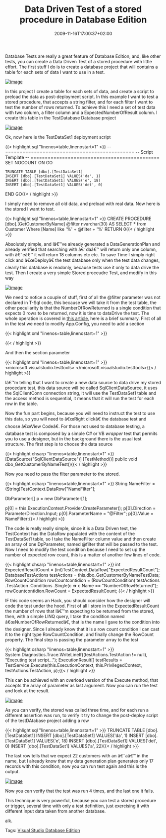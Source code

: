 ﻿---
title: "Data Driven Test of a stored procedure in Database Edition"
description: ""
date: 2009-11-16T17:00:37+02:00
draft: false
tags: [Visual Studio Database Edition]
categories: [Visual Studio]
---
Database Tests are really a great feature of Database Edition, and, like other tests, you can create a Data Driven Test of a stored procedure with little effort. The first stuff I do is to create a database project that will contains a table for each sets of data I want to use in a test.

[![image](http://www.codewrecks.com/blog/wp-content/uploads/2009/11/image_thumb14.png "image")](http://www.codewrecks.com/blog/wp-content/uploads/2009/11/image14.png)

In this project I create a table for each sets of data, and create a script to preload the data as post-deployment script. In this example I want to test a stored procedure, that accepts a string filter, and for each filter I want to test the number of rows returned. To achieve this I need a set of test data with two column, a filter column and a ExpectedNumberOfResult column. I create this table in the TestDatabase Database project

[![image](http://www.codewrecks.com/blog/wp-content/uploads/2009/11/image_thumb15.png "image")](http://www.codewrecks.com/blog/wp-content/uploads/2009/11/image15.png)

Ok, now here is the TestDataSet1 deployment script

{{< highlight sql "linenos=table,linenostart=1" >}}
-- =============================================
-- Script Template
-- =============================================
SET NOCOUNT ON
GO

    TRUNCATE TABLE [dbo].[TestDataSet1]
    INSERT [dbo].[TestDataSet1] VALUES('da', 1)
    INSERT [dbo].[TestDataSet1] VALUES('e', 18)
    INSERT [dbo].[TestDataSet1] VALUES('det', 0)

END
GO{{< / highlight >}}

<!-- Code inserted with Steve Dunn's Windows Live Writer Code Formatter Plugin.  http://dunnhq.com -->

I simply need to remove all old data, and preload with real data. Now here is the stored I want to test.

{{< highlight sql "linenos=table,linenostart=1" >}}
CREATE PROCEDURE [dbo].[GetCustomerByName]
    @filter    nvarchar(30)
AS
    SELECT * from
    Customer
    Where [Name] like '%' + @filter + '%'
RETURN 0{{< / highlight >}}

<!-- Code inserted with Steve Dunn's Windows Live Writer Code Formatter Plugin.  http://dunnhq.com -->

Absolutely simple, and Iâ€™ve already generated a DataGenerationPlan and already verified that searching with â€˜daâ€™ will return only one column, with â€˜eâ€™ it will return 18 columns etc etc. To save Time I simply right click and â€œDeployâ€ the test database only when the test data changes, clearly this database is readonly, because tests use it only to data drive the test. Then I create a very simple Stored proceudre Test, and modify in this way

[![image](http://www.codewrecks.com/blog/wp-content/uploads/2009/11/image_thumb16.png "image")](http://www.codewrecks.com/blog/wp-content/uploads/2009/11/image16.png)

We need to notice a couple of stuff, first of all the @filter parameter was not declared in T-Sql code, this because we will take it from the test table, the other peculiarity is that the NumberOfRowReturned is a single condition that expects 0 rows to be returned, now it is time to dataDrive the test. The whole operation is covered in [this article](http://msdn.microsoft.com/en-us/ms243192.aspx), here is a brief summary. First of all in the test we need to modify App.Config, you need to add a section

{{< highlight xml "linenos=table,linenostart=1" >}}
<section 
name="microsoft.visualstudio.testtools" 
type="Microsoft.VisualStudio.TestTools.UnitTesting.TestConfigurationSection, Microsoft.VisualStudio.QualityTools.UnitTestFramework, Version=9.0.0.0, Culture=neutral, PublicKeyToken=b03f5f7f11d50a3a"/>
{{< / highlight >}}

<!-- Code inserted with Steve Dunn's Windows Live Writer Code Formatter Plugin.  http://dunnhq.com -->

And then the section parameter

{{< highlight xml "linenos=table,linenostart=1" >}}
  <microsoft.visualstudio.testtools>
    <dataSources>
      <add name="SqlClientDataSource" 
              connectionString="SqlClientConn" 
            dataTableName="TestDataSet1" 
            dataAccessMethod="Sequential"/>
    </dataSources>
  </microsoft.visualstudio.testtools>{{< / highlight >}}

<!-- Code inserted with Steve Dunn's Windows Live Writer Code Formatter Plugin.  http://dunnhq.com -->

Iâ€™m telling that I want to create a new data source to data drive my stored procedure test, this data source will be called SqlClientDataSource, it uses the SqlClientConn connection string, it will use the TestDataSet1 table and the access method is sequential, it means that it will run the test for each row in the table.

Now the fun part begins, because you will need to instruct the test to use this data, so you will need to â€œRight clickâ€ the database test and choose â€œView Codeâ€. For those not used to database testing, a database test is composed by a simple C# or VB *wrapper* test that permits you to use a designer, but in the background there is the usual test structure. The first step is to choose the data source

{{< highlight chsarp "linenos=table,linenostart=1" >}}
[DataSource("SqlClientDataSource")]
[TestMethod()]
public void dbo_GetCustomerByNameTest(){{< / highlight >}}

<!-- Code inserted with Steve Dunn's Windows Live Writer Code Formatter Plugin.  http://dunnhq.com -->

Now you need to pass the filter parameter to the stored.

{{< highlight csharp "linenos=table,linenostart=1" >}}
String NameFilter = (String)TestContext.DataRow["NameFilter"];

DbParameter[] p = new DbParameter[1];

p[0] = this.ExecutionContext.Provider.CreateParameter();
p[0].Direction = ParameterDirection.Input;
p[0].ParameterName = "@Filter";
p[0].Value = NameFilter;{{< / highlight >}}

<!-- Code inserted with Steve Dunn's Windows Live Writer Code Formatter Plugin.  http://dunnhq.com -->

The code is really really simple, since it is a Data Driven test, the TestContext has the DataRow populated with the content of the TestDataSet1 table, so I take the NameFilter column value and then create an array of one DpParameter, named @filter that will be passed to the test. Now I need to modify the test condition because I need to set up the number of expected row count, this is a matter of another few lines of code.

{{< highlight chsarp "linenos=table,linenostart=1" >}}
int ExpectedResultCount = (int)TestContext.DataRow["ExpectedResultCount"];
DatabaseTestActions testActions = this.dbo_GetCustomerByNameTestData;
RowCountCondition rowCountcontidion =
    (RowCountCondition) testActions
                           .TestAction
                           .Conditions
                           .Single(c => c.Name == "NumberOfRowReturned");
rowCountcontidion.RowCount = ExpectedResultCount;
{{< / highlight >}}

<!-- Code inserted with Steve Dunn's Windows Live Writer Code Formatter Plugin.  http://dunnhq.com -->

IF this code seems an Hack, you should consider how the designer will code the test under the hood. First of all I store in the ExpectedResultCount the number of rows that Iâ€™m expecting to be returned from the stored, then, with a simple LINQ query, I take the condition named â€œNumberOfRowReturnedâ€, that is the name I gave to the condition into the designer. Since I already know that it is a row count condition I can cast it to the right type RowCountCondition, and finally change the RowCount property. The final step is passing the parameter array to the test

{{< highlight csharp "linenos=table,linenostart=1" >}}
System.Diagnostics.Trace.WriteLineIf((testActions.TestAction != null), "Executing test script...");
ExecutionResult[] testResults = TestService.Execute(this.ExecutionContext, this.PrivilegedContext, testActions.TestAction, p);{{< / highlight >}}

<!-- Code inserted with Steve Dunn's Windows Live Writer Code Formatter Plugin.  http://dunnhq.com -->

This can be achieved with an overload version of the Execute method, that accepts the array of parameter as last argument. Now you can run the test and look at the result.

[![image](http://www.codewrecks.com/blog/wp-content/uploads/2009/11/image_thumb17.png "image")](http://www.codewrecks.com/blog/wp-content/uploads/2009/11/image17.png)

As you can verify, the stored was called three time, and for each run a different assertion was run, to verify it try to change the post-deploy script of the testDAtabase project adding a row

{{< highlight sql "linenos=table,linenostart=1" >}}
TRUNCATE TABLE [dbo].[TestDataSet1]
INSERT [dbo].[TestDataSet1] VALUES('da', 1)
INSERT [dbo].[TestDataSet1] VALUES('e', 18)
INSERT [dbo].[TestDataSet1] VALUES('det', 0)
INSERT [dbo].[TestDataSet1] VALUES('a', 22){{< / highlight >}}

<!-- Code inserted with Steve Dunn's Windows Live Writer Code Formatter Plugin.  http://dunnhq.com -->

The last row tells that we expect 22 customers with an â€˜aâ€™ in the name, but I already know that my data generation plan generates only 17 records with this condition, now you can run test again and this is the output.

[![image](http://www.codewrecks.com/blog/wp-content/uploads/2009/11/image_thumb18.png "image")](http://www.codewrecks.com/blog/wp-content/uploads/2009/11/image18.png)

Now you can verify that the test was run 4 times, and the last one it fails.

This technique is very powerful, because you can test a stored procedure or trigger, several time with only a test definition, just exercising it with different input data taken from another database.

alk.

Tags: [Visual Studio Database Edition](http://technorati.com/tag/Visual%20Studio%20Database%20Edition)
